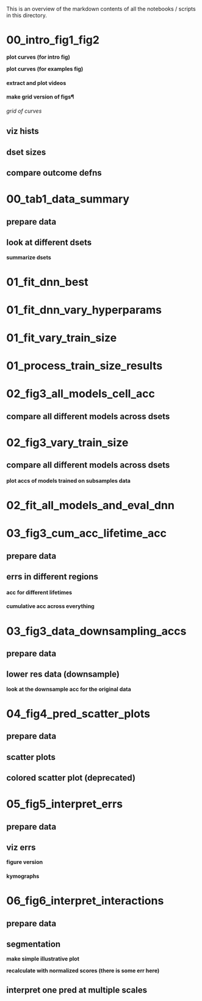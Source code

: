 This is an overview of the markdown contents of all the notebooks / scripts in this directory.

# 00_intro_fig1_fig2


**plot curves (for intro fig)**

**plot curves (for examples fig)**

#### extract and plot videos

#### make grid version of figs¶

###### grid of curves

## viz hists

## dset sizes

## compare outcome defns

# 00_tab1_data_summary


## prepare data

## look at different dsets

**summarize dsets**

# 01_fit_dnn_best


# 01_fit_dnn_vary_hyperparams


# 01_fit_vary_train_size


# 01_process_train_size_results


# 02_fig3_all_models_cell_acc


## compare all different models across dsets

# 02_fig3_vary_train_size


## compare all different models across dsets

#### plot accs of models trained on subsamples data

# 02_fit_all_models_and_eval_dnn


# 03_fig3_cum_acc_lifetime_acc


## prepare data

## errs in different regions

#### acc for different lifetimes

#### cumulative acc across everything

# 03_fig3_data_downsampling_accs


## prepare data

## lower res data (downsample)

**look at the downsample acc for the original data**

# 04_fig4_pred_scatter_plots


## prepare data

## scatter plots

## colored scatter plot (deprecated)

# 05_fig5_interpret_errs


## prepare data

## viz errs

**figure version**

#### kymographs

# 06_fig6_interpret_interactions


## prepare data

## segmentation

**make simple illustrative plot**

**recalculate with normalized scores (there is some err here)**

## interpret one pred at multiple scales


